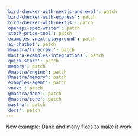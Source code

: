 ```yaml
---
'bird-checker-with-nextjs-and-eval': patch
'bird-checker-with-express': patch
'bird-checker-with-nextjs': patch
'openapi-spec-writer': patch
'stock-price-tool': patch
'examples-vnext-playground': patch
'ai-chatbot': patch
'@mastra/firecrawl': patch
'mastra-examples-integrations': patch
'quick-start': patch
'memory': patch
'@mastra/engine': patch
'@mastra/memory': patch
'examples-agent': patch
'vnext': patch
'@mastra/dane': patch
'@mastra/core': patch
'mastra': patch
'docs': patch
---
```


New example: Dane and many fixes to make it work
